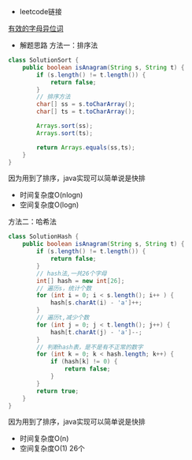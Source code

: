 - leetcode链接

[有效的字母异位词](https://leetcode-cn.com/problems/valid-anagram/)
- 解题思路
方法一：排序法
```java
class SolutionSort {
    public boolean isAnagram(String s, String t) {
        if (s.length() != t.length()) {
            return false;
        }
        // 排序方法
        char[] ss = s.toCharArray();
        char[] ts = t.toCharArray();

        Arrays.sort(ss);
        Arrays.sort(ts);

        return Arrays.equals(ss,ts);
    }
}
```
因为用到了排序，java实现可以简单说是快排
- 时间复杂度O(nlogn)
- 空间复杂度O(logn)

方法二：哈希法
```java
class SolutionHash {
    public boolean isAnagram(String s, String t) {
        if (s.length() != t.length()) {
            return false;
        }
        // hash法,一共26个字母
        int[] hash = new int[26];
        // 遍历s，统计个数
        for (int i = 0; i < s.length(); i++ ) {
            hash[s.charAt(i) - 'a']++;
        }
        // 遍历t,减少个数
        for (int j = 0; j < t.length(); j++) {
            hash[t.charAt(j) - 'a']--;
        }
        // 判断hash表，是不是有不正常的数字
        for (int k = 0; k < hash.length; k++) {
            if (hash[k] != 0) {
                return false;
            }
        }
        return true;
    }
}
```
因为用到了排序，java实现可以简单说是快排
- 时间复杂度O(n)
- 空间复杂度O(1) 26个

